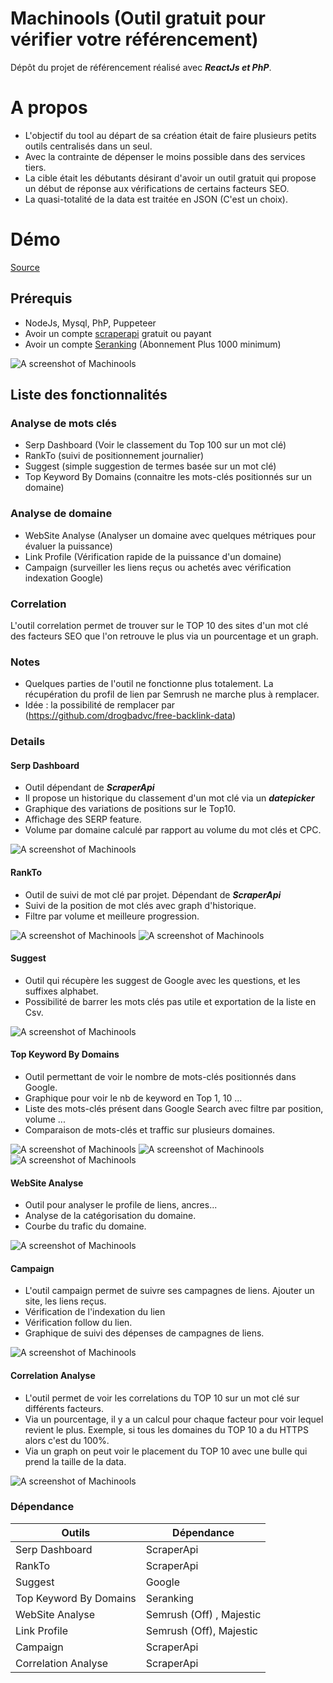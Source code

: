 # Machinools (Outil gratuit pour vérifier votre référencement)
Dépôt du projet de référencement réalisé avec ***ReactJs et PhP***.

# A propos
- L'objectif du tool au départ de sa création était de faire plusieurs petits outils centralisés dans un seul.
- Avec la contrainte de dépenser le moins possible dans des services tiers.
- La cible était les débutants désirant d'avoir un outil gratuit qui propose un début de réponse aux vérifications de certains facteurs SEO.
- La quasi-totalité de la data est traitée en JSON (C'est un choix).

# Démo

[Source](https://www.youtube.com/watch?v=QaDk8NgGu-U)

## Prérequis
- NodeJs, Mysql, PhP, Puppeteer
- Avoir un compte [scraperapi](https://www.scraperapi.com/) gratuit ou payant
- Avoir un compte [Seranking](https://seranking.com/) (Abonnement Plus 1000 minimum)

![A screenshot of Machinools](https://i.imgur.com/VRp917I.png)

## Liste des fonctionnalités
### Analyse de mots clés
- Serp Dashboard (Voir le classement du Top 100 sur un mot clé)
- RankTo (suivi de positionnement journalier)
- Suggest (simple suggestion de termes basée sur un mot clé)
- Top Keyword By Domains (connaitre les mots-clés positionnés sur un domaine)

### Analyse de domaine
- WebSite Analyse (Analyser un domaine avec quelques métriques pour évaluer la puissance)
- Link Profile (Vérification rapide de la puissance d'un domaine)
- Campaign (surveiller les liens reçus ou achetés avec vérification indexation Google)

### Correlation
L'outil correlation permet de trouver sur le TOP 10 des sites d'un mot clé des facteurs SEO que l'on retrouve le plus via un pourcentage et un graph.

### Notes
- Quelques parties de l'outil ne fonctionne plus totalement. La récupération du profil de lien par Semrush ne marche plus à remplacer.
- Idée : la possibilité de remplacer par (https://github.com/drogbadvc/free-backlink-data)

### Details
#### Serp Dashboard
- Outil dépendant de ***ScraperApi***
- Il propose un historique du classement d'un mot clé via un ***datepicker***
- Graphique des variations de positions sur le Top10.
- Affichage des SERP feature.
- Volume par domaine calculé par rapport au volume du mot clés et CPC.

![A screenshot of Machinools](https://i.imgur.com/Aq9YNkd.jpg)

#### RankTo
- Outil de suivi de mot clé par projet. Dépendant de ***ScraperApi***
- Suivi de la position de mot clés avec graph d'historique.
- Filtre par volume et meilleure progression.

![A screenshot of Machinools](https://i.imgur.com/gevt5n9.png)
![A screenshot of Machinools](https://i.imgur.com/us5EaaN.png)

#### Suggest
- Outil qui récupère les suggest de Google avec les questions, et les suffixes alphabet.
- Possibilité de barrer les mots clés pas utile et exportation de la liste en Csv.

![A screenshot of Machinools](https://i.imgur.com/7UZpopf.png)

#### Top Keyword By Domains

- Outil permettant de voir le nombre de mots-clés positionnés dans Google.
- Graphique pour voir le nb de keyword en Top 1, 10 ...
- Liste des mots-clés présent dans Google Search avec filtre par position, volume ...
- Comparaison de mots-clés et traffic sur plusieurs domaines.

![A screenshot of Machinools](https://i.imgur.com/Jay3AcW.png)
![A screenshot of Machinools](https://i.imgur.com/C8nzMLb.png)
![A screenshot of Machinools](https://i.imgur.com/i86uuC4.png)

#### WebSite Analyse

- Outil pour analyser le profile de liens, ancres...
- Analyse de la catégorisation du domaine.
- Courbe du trafic du domaine.

![A screenshot of Machinools](https://i.imgur.com/VtrOEIS.jpg)

#### Campaign

- L'outil campaign permet de suivre ses campagnes de liens. Ajouter un site, les liens reçus.
- Vérification de l'indexation du lien
- Vérification follow du lien.
- Graphique de suivi des dépenses de campagnes de liens.

![A screenshot of Machinools](https://i.imgur.com/Tcv3KpJ.png)

#### Correlation Analyse

- L'outil permet de voir les correlations du TOP 10 sur un mot clé sur différents facteurs.
- Via un pourcentage, il y a un calcul pour chaque facteur pour voir lequel revient le plus. Exemple, si tous les domaines du TOP 10 a du HTTPS alors c'est du 100%.
- Via un graph on peut voir le placement du TOP 10 avec une bulle qui prend la taille de la data.

![A screenshot of Machinools](https://i.imgur.com/3Z68CBD.png)

### Dépendance

Outils | Dépendance 
------|------------
Serp Dashboard | ScraperApi
RankTo | ScraperApi
Suggest | Google
Top Keyword By Domains | Seranking
WebSite Analyse | Semrush (Off) , Majestic
Link Profile | Semrush (Off), Majestic
Campaign | ScraperApi
Correlation Analyse | ScraperApi
